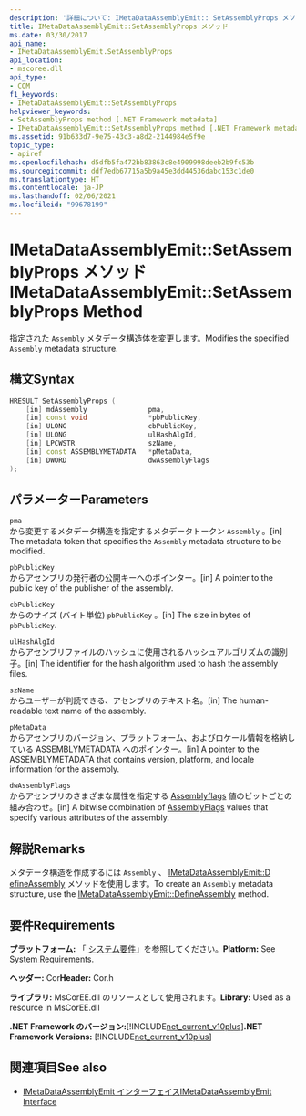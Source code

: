 ```yaml
---
description: '詳細について: IMetaDataAssemblyEmit:: SetAssemblyProps メソッド'
title: IMetaDataAssemblyEmit::SetAssemblyProps メソッド
ms.date: 03/30/2017
api_name:
- IMetaDataAssemblyEmit.SetAssemblyProps
api_location:
- mscoree.dll
api_type:
- COM
f1_keywords:
- IMetaDataAssemblyEmit::SetAssemblyProps
helpviewer_keywords:
- SetAssemblyProps method [.NET Framework metadata]
- IMetaDataAssemblyEmit::SetAssemblyProps method [.NET Framework metadata]
ms.assetid: 91b633d7-9e75-43c3-a8d2-2144984e5f9e
topic_type:
- apiref
ms.openlocfilehash: d5dfb5fa472bb83863c8e4909998deeb2b9fc53b
ms.sourcegitcommit: ddf7edb67715a5b9a45e3dd44536dabc153c1de0
ms.translationtype: HT
ms.contentlocale: ja-JP
ms.lasthandoff: 02/06/2021
ms.locfileid: "99678199"
---
```

# <a name="imetadataassemblyemitsetassemblyprops-method"></a><span data-ttu-id="4402f-103">IMetaDataAssemblyEmit::SetAssemblyProps メソッド</span><span class="sxs-lookup"><span data-stu-id="4402f-103">IMetaDataAssemblyEmit::SetAssemblyProps Method</span></span>

<span data-ttu-id="4402f-104">指定された `Assembly` メタデータ構造体を変更します。</span><span class="sxs-lookup"><span data-stu-id="4402f-104">Modifies the specified `Assembly` metadata structure.</span></span>  
  
## <a name="syntax"></a><span data-ttu-id="4402f-105">構文</span><span class="sxs-lookup"><span data-stu-id="4402f-105">Syntax</span></span>  
  
```cpp  
HRESULT SetAssemblyProps (  
    [in] mdAssembly               pma,  
    [in] const void               *pbPublicKey,  
    [in] ULONG                    cbPublicKey,  
    [in] ULONG                    ulHashAlgId,  
    [in] LPCWSTR                  szName,  
    [in] const ASSEMBLYMETADATA   *pMetaData,  
    [in] DWORD                    dwAssemblyFlags  
);  
```  
  
## <a name="parameters"></a><span data-ttu-id="4402f-106">パラメーター</span><span class="sxs-lookup"><span data-stu-id="4402f-106">Parameters</span></span>  

 `pma`  
 <span data-ttu-id="4402f-107">から変更するメタデータ構造を指定するメタデータトークン `Assembly` 。</span><span class="sxs-lookup"><span data-stu-id="4402f-107">[in] The metadata token that specifies the `Assembly` metadata structure to be modified.</span></span>  
  
 `pbPublicKey`  
 <span data-ttu-id="4402f-108">からアセンブリの発行者の公開キーへのポインター。</span><span class="sxs-lookup"><span data-stu-id="4402f-108">[in] A pointer to the public key of the publisher of the assembly.</span></span>  
  
 `cbPublicKey`  
 <span data-ttu-id="4402f-109">からのサイズ (バイト単位) `pbPublicKey` 。</span><span class="sxs-lookup"><span data-stu-id="4402f-109">[in] The size in bytes of `pbPublicKey`.</span></span>  
  
 `ulHashAlgId`  
 <span data-ttu-id="4402f-110">からアセンブリファイルのハッシュに使用されるハッシュアルゴリズムの識別子。</span><span class="sxs-lookup"><span data-stu-id="4402f-110">[in] The identifier for the hash algorithm used to hash the assembly files.</span></span>  
  
 `szName`  
 <span data-ttu-id="4402f-111">からユーザーが判読できる、アセンブリのテキスト名。</span><span class="sxs-lookup"><span data-stu-id="4402f-111">[in] The human-readable text name of the assembly.</span></span>  
  
 `pMetaData`  
 <span data-ttu-id="4402f-112">からアセンブリのバージョン、プラットフォーム、およびロケール情報を格納している ASSEMBLYMETADATA へのポインター。</span><span class="sxs-lookup"><span data-stu-id="4402f-112">[in] A pointer to the ASSEMBLYMETADATA that contains version, platform, and locale information for the assembly.</span></span>  
  
 `dwAssemblyFlags`  
 <span data-ttu-id="4402f-113">からアセンブリのさまざまな属性を指定する [Assemblyflags](assemblyflags-enumeration.md) 値のビットごとの組み合わせ。</span><span class="sxs-lookup"><span data-stu-id="4402f-113">[in] A bitwise combination of [AssemblyFlags](assemblyflags-enumeration.md) values that specify various attributes of the assembly.</span></span>  
  
## <a name="remarks"></a><span data-ttu-id="4402f-114">解説</span><span class="sxs-lookup"><span data-stu-id="4402f-114">Remarks</span></span>  

 <span data-ttu-id="4402f-115">メタデータ構造を作成するには `Assembly` 、 [IMetaDataAssemblyEmit::D efineAssembly](imetadataassemblyemit-defineassembly-method.md) メソッドを使用します。</span><span class="sxs-lookup"><span data-stu-id="4402f-115">To create an `Assembly` metadata structure, use the [IMetaDataAssemblyEmit::DefineAssembly](imetadataassemblyemit-defineassembly-method.md) method.</span></span>  
  
## <a name="requirements"></a><span data-ttu-id="4402f-116">要件</span><span class="sxs-lookup"><span data-stu-id="4402f-116">Requirements</span></span>  

 <span data-ttu-id="4402f-117">**プラットフォーム:** 「 [システム要件](../../get-started/system-requirements.md)」を参照してください。</span><span class="sxs-lookup"><span data-stu-id="4402f-117">**Platform:** See [System Requirements](../../get-started/system-requirements.md).</span></span>  
  
 <span data-ttu-id="4402f-118">**ヘッダー:** Cor</span><span class="sxs-lookup"><span data-stu-id="4402f-118">**Header:** Cor.h</span></span>  
  
 <span data-ttu-id="4402f-119">**ライブラリ:** MsCorEE.dll のリソースとして使用されます。</span><span class="sxs-lookup"><span data-stu-id="4402f-119">**Library:** Used as a resource in MsCorEE.dll</span></span>  
  
 <span data-ttu-id="4402f-120">**.NET Framework のバージョン:**[!INCLUDE[net_current_v10plus](../../../../includes/net-current-v10plus-md.md)]</span><span class="sxs-lookup"><span data-stu-id="4402f-120">**.NET Framework Versions:** [!INCLUDE[net_current_v10plus](../../../../includes/net-current-v10plus-md.md)]</span></span>  
  
## <a name="see-also"></a><span data-ttu-id="4402f-121">関連項目</span><span class="sxs-lookup"><span data-stu-id="4402f-121">See also</span></span>

- [<span data-ttu-id="4402f-122">IMetaDataAssemblyEmit インターフェイス</span><span class="sxs-lookup"><span data-stu-id="4402f-122">IMetaDataAssemblyEmit Interface</span></span>](imetadataassemblyemit-interface.md)
